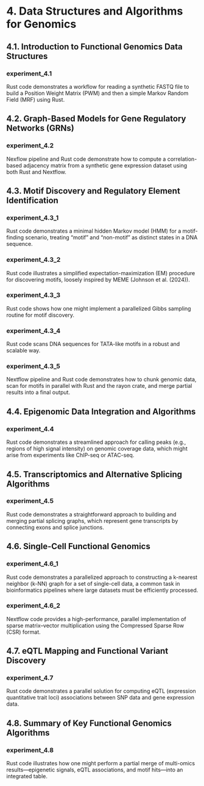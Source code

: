# 4. Data Structures and Algorithms for Genomics

## 4.1. Introduction to Functional Genomics Data Structures

### experiment_4.1
Rust code demonstrates a workflow for reading a synthetic FASTQ file to build a Position Weight Matrix (PWM) and then a simple Markov Random Field (MRF) using Rust.

## 4.2. Graph-Based Models for Gene Regulatory Networks (GRNs)

### experiment_4.2
Nexflow pipeline and Rust code demonstrate how to compute a correlation-based adjacency matrix from a synthetic gene expression dataset using both Rust and Nextflow. 

## 4.3. Motif Discovery and Regulatory Element Identification

### experiment_4.3_1
Rust code demonstrates a minimal hidden Markov model (HMM) for a motif-finding scenario, treating “motif” and “non-motif” as distinct states in a DNA sequence.

### experiment_4.3_2
Rust code illustrates a simplified expectation-maximization (EM) procedure for discovering motifs, loosely inspired by MEME (Johnson et al. (2024)).

### experiment_4.3_3
Rust code shows how one might implement a parallelized Gibbs sampling routine for motif discovery.

### experiment_4.3_4
Rust code scans DNA sequences for TATA-like motifs in a robust and scalable way.

### experiment_4.3_5
Nextflow pipeline and Rust code demonstrates how to chunk genomic data, scan for motifs in parallel with Rust and the rayon crate, and merge partial results into a final output.

## 4.4. Epigenomic Data Integration and Algorithms

### experiment_4.4
Rust code demonstrates a streamlined approach for calling peaks (e.g., regions of high signal intensity) on genomic coverage data, which might arise from experiments like ChIP-seq or ATAC-seq.

## 4.5. Transcriptomics and Alternative Splicing Algorithms

### experiment_4.5
Rust code demonstrates a straightforward approach to building and merging partial splicing graphs, which represent gene transcripts by connecting exons and splice junctions.
 
## 4.6. Single-Cell Functional Genomics

### experiment_4.6_1
Rust code demonstrates a parallelized approach to constructing a k-nearest neighbor (k-NN) graph for a set of single-cell data, a common task in bioinformatics pipelines where large datasets must be efficiently processed. 

### experiment_4.6_2
Nextflow code provides a high-performance, parallel implementation of sparse matrix–vector multiplication using the Compressed Sparse Row (CSR) format.

## 4.7. eQTL Mapping and Functional Variant Discovery

### experiment_4.7
Rust code demonstrates a parallel solution for computing eQTL (expression quantitative trait loci) associations between SNP data and gene expression data.

## 4.8. Summary of Key Functional Genomics Algorithms

### experiment_4.8
Rust code illustrates how one might perform a partial merge of multi-omics results—epigenetic signals, eQTL associations, and motif hits—into an integrated table.
